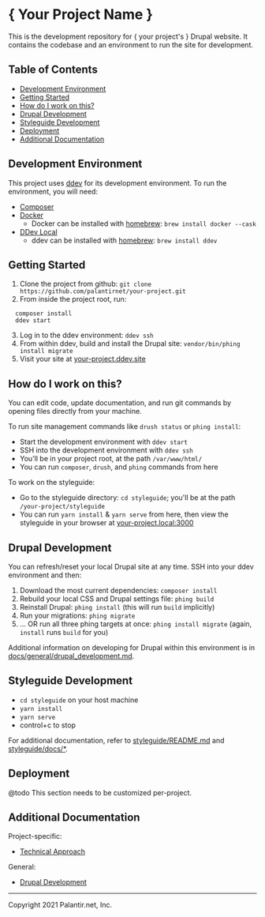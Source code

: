 # { Your Project Name }

This is the development repository for { your project's } Drupal website. It contains the codebase and an environment to run the site for development.

## Table of Contents

* [Development Environment](#development-environment)
* [Getting Started](#getting-started)
* [How do I work on this?](#how-do-i-work-on-this)
* [Drupal Development](#drupal-development)
* [Styleguide Development](#styleguide-development)
* [Deployment](#Deployment)
* [Additional Documentation](#additional-documentation)

## Development Environment

This project uses [ddev](https://ddev.com/ddev-local/) for its development environment. To run the environment, you will need:

* [Composer](https://getcomposer.org/download/)
* [Docker](https://www.docker.com/)
  * Docker can be installed with [homebrew](https://brew.sh/): `brew install docker --cask`
* [DDev Local](https://ddev.com/ddev-local/)
  * ddev can be installed with [homebrew](https://brew.sh/): `brew install ddev`

## Getting Started

1. Clone the project from github: `git clone https://github.com/palantirnet/your-project.git`
1. From inside the project root, run:

  ```
    composer install
    ddev start
  ```
3. Log in to the ddev environment: `ddev ssh`
4. From within ddev, build and install the Drupal site: `vendor/bin/phing install migrate`
5. Visit your site at [your-project.ddev.site](http://your-project.ddev.site)

## How do I work on this?

You can edit code, update documentation, and run git commands by opening files directly from your machine.

To run site management commands like `drush status` or `phing install`:

* Start the development environment with `ddev start`
* SSH into the development environment with `ddev ssh`
* You'll be in your project root, at the path `/var/www/html/`
* You can run `composer`, `drush`, and `phing` commands from here

To work on the styleguide:

* Go to the styleguide directory: `cd styleguide`; you'll be at the path `/your-project/styleguide`
* You can run `yarn install` & `yarn serve` from here, then view the styleguide in your browser at [your-project.local:3000](http://your-project.local:3000)

## Drupal Development

You can refresh/reset your local Drupal site at any time. SSH into your ddev environment and then:

1. Download the most current dependencies: `composer install`
2. Rebuild your local CSS and Drupal settings file: `phing build`
3. Reinstall Drupal: `phing install` (this will run `build` implicitly)
4. Run your migrations: `phing migrate`
5. ... OR run all three phing targets at once: `phing install migrate` (again, `install` runs `build` for you)

Additional information on developing for Drupal within this environment is in [docs/general/drupal_development.md](docs/general/drupal_development.md).

## Styleguide Development

* `cd styleguide` on your host machine
* `yarn install`
* `yarn serve`
* control+c to stop

For additional documentation, refer to [styleguide/README.md](styleguide/README.md) and [styleguide/docs/*](styleguide/docs/*).

## Deployment

@todo This section needs to be customized per-project.

## Additional Documentation

Project-specific:

* [Technical Approach](docs/technical_approach.md)

General:

* [Drupal Development](docs/general/drupal_development.md)

----
Copyright 2021 Palantir.net, Inc.
